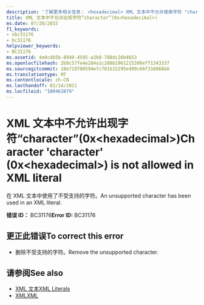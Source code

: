 ```yaml
---
description: '了解更多相关信息： <hexadecimal> XML 文本中不允许使用字符 "character" (0x) '
title: XML 文本中不允许出现字符“character”(0x<hexadecimal>)
ms.date: 07/20/2015
f1_keywords:
- vbc31176
- bc31176
helpviewer_keywords:
- BC31176
ms.assetid: 4e0cdb5b-8949-4595-a3b8-788dc26b4653
ms.openlocfilehash: 2b8c57fe4e284a1c288b1961215398eff1343337
ms.sourcegitcommit: 10e719780594efc781b15295e499c66f316068b8
ms.translationtype: MT
ms.contentlocale: zh-CN
ms.lasthandoff: 02/14/2021
ms.locfileid: "100463879"
---
```

# <a name="character-character-0xhexadecimal-is-not-allowed-in-xml-literal"></a><span data-ttu-id="baf0f-103">XML 文本中不允许出现字符“character”(0x\<hexadecimal>)</span><span class="sxs-lookup"><span data-stu-id="baf0f-103">Character 'character' (0x\<hexadecimal>) is not allowed in XML literal</span></span>

<span data-ttu-id="baf0f-104">在 XML 文本中使用了不受支持的字符。</span><span class="sxs-lookup"><span data-stu-id="baf0f-104">An unsupported character has been used in an XML literal.</span></span>  
  
 <span data-ttu-id="baf0f-105">**错误 ID：** BC31176</span><span class="sxs-lookup"><span data-stu-id="baf0f-105">**Error ID:** BC31176</span></span>  
  
## <a name="to-correct-this-error"></a><span data-ttu-id="baf0f-106">更正此错误</span><span class="sxs-lookup"><span data-stu-id="baf0f-106">To correct this error</span></span>  
  
- <span data-ttu-id="baf0f-107">删除不受支持的字符。</span><span class="sxs-lookup"><span data-stu-id="baf0f-107">Remove the unsupported character.</span></span>  
  
## <a name="see-also"></a><span data-ttu-id="baf0f-108">请参阅</span><span class="sxs-lookup"><span data-stu-id="baf0f-108">See also</span></span>

- [<span data-ttu-id="baf0f-109">XML 文本</span><span class="sxs-lookup"><span data-stu-id="baf0f-109">XML Literals</span></span>](../language-reference/xml-literals/index.md)
- [<span data-ttu-id="baf0f-110">XML</span><span class="sxs-lookup"><span data-stu-id="baf0f-110">XML</span></span>](../programming-guide/language-features/xml/index.md)
